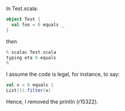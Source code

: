 In Test.scala:
```scala
object Test {
  val foo = 0 equals _
}
```
then
```scala
% scalac Test.scala
typing eta 0.equals
%
```
I assume the code is legal, for instance, to say:
```scala
val x = 0 equals 1
List(1).filter(x)
```

Hence, I removed the println (r15322).
